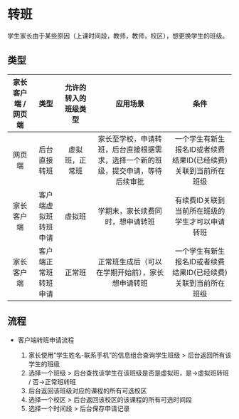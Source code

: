 # 转班

学生家长由于某些原因（上课时间段，教师，教师，校区），想更换学生的班级。

## 类型

| 家长客户端 / 网页端 | 类型 | 允许的转入的班级类型 | 应用场景 | 条件 |
| :--: | :--: | :--: | :--: | :--: |
| 网页端 | 后台直接转班 | 虚拟班，正常班 | 家长至学校，申请转班，后台直接根据需求，选择一个新的班级，提交申请，等待后续审批 | 一个学生有新生报名ID或者续费结果ID(已经续费)关联到当前所在班级 |
| 家长客户端 | 客户端虚拟班转班申请 | 虚拟班 | 学期末，家长续费同时，想申请转班 | 有续费ID关联到当前所在班级的学生才可以申请转班 |
| 家长客户端 | 客户端正常班转班申请 | 正常班 | 正常班生成后（可以在学期开始前），家长想申请转班  | 一个学生有新生报名ID或者续费结果ID(已经续费)关联到当前所在班级 |

## 流程
* 客户端转班申请流程
   
   1. 家长使用“学生姓名-联系手机”的信息组合查询学生班级 > 后台返回所有该学生的班级
   2. 选择一个班级 > 后台查找该学生在该班级是否是虚拟班，是->虚拟班转班 / 否->正常班转班
   3. 后台返回该班级对应的课程的所有可选校区
   4. 选择一个校区 > 后台返回该校区的该课程的所有可选时间段
   5. 选择一个时间段 > 后台保存申请记录
